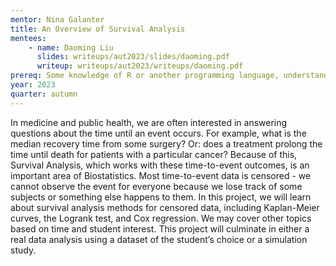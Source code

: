 ```yaml
---
mentor: Nina Galanter
title: An Overview of Survival Analysis
mentees: 
    - name: Daoming Liu
      slides: writeups/aut2023/slides/daoming.pdf
      writeup: writeups/aut2023/writeups/daoming.pdf
prereq: Some knowledge of R or another programming language, understanding of expected value and conditional probability, some familiarity with linear regression
year: 2023
quarter: autumn
---
```

In medicine and public health, we are often interested in answering questions about the time until an event occurs. For example, what is the median recovery time from some surgery? Or: does a treatment prolong the time until death for patients with a particular cancer? Because of this, Survival Analysis, which works with these time-to-event outcomes, is an important area of Biostatistics. Most time-to-event data is censored - we cannot observe the event for everyone because we lose track of some subjects or something else happens to them. In this project, we will learn about survival analysis methods for censored data, including Kaplan-Meier curves, the Logrank test, and Cox regression. We may cover other topics based on time and student interest. This project will culminate in either a real data analysis using a dataset of the student’s choice or a simulation study.